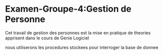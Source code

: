 # Examen-Groupe-4:Gestion de Personne

Cet travail de gestion des personnes est la mise en pratique de theories apprisent dans le cours de Genie Logiciel

nous utiliserons les procedures stockees pour interroger la base de donnee
